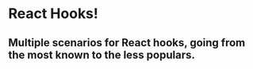 <h1>React Hooks! </h1>

<h2>Multiple scenarios for React hooks, going from the most known to the less populars.</h2>
